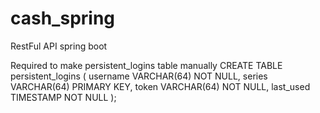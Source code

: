 # cash_spring
RestFul API spring boot


Required to make persistent_logins table manually
CREATE TABLE persistent_logins (
    username VARCHAR(64) NOT NULL,
    series VARCHAR(64) PRIMARY KEY,
    token VARCHAR(64) NOT NULL,
    last_used TIMESTAMP NOT NULL
);